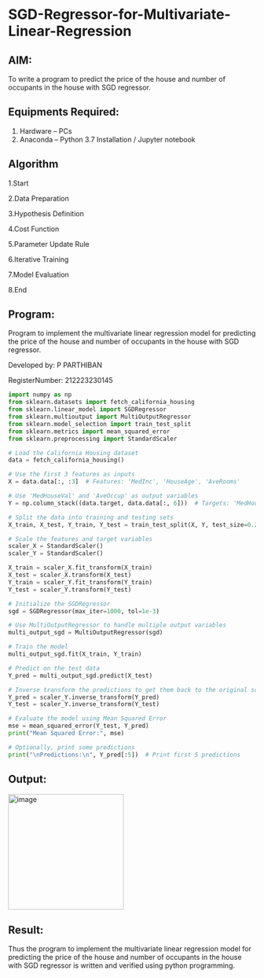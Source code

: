 # SGD-Regressor-for-Multivariate-Linear-Regression

## AIM:
To write a program to predict the price of the house and number of occupants in the house with SGD regressor.

## Equipments Required:
1. Hardware – PCs
2. Anaconda – Python 3.7 Installation / Jupyter notebook

## Algorithm
1.Start 

2.Data Preparation 

3.Hypothesis Definition 

4.Cost Function 

5.Parameter Update Rule 

6.Iterative Training 

7.Model Evaluation

8.End

## Program:
Program to implement the multivariate linear regression model for predicting the price of the house and number of occupants in the house with SGD regressor.

Developed by: P PARTHIBAN

RegisterNumber:  212223230145

```python
import numpy as np
from sklearn.datasets import fetch_california_housing
from sklearn.linear_model import SGDRegressor
from sklearn.multioutput import MultiOutputRegressor
from sklearn.model_selection import train_test_split
from sklearn.metrics import mean_squared_error
from sklearn.preprocessing import StandardScaler

# Load the California Housing dataset
data = fetch_california_housing()

# Use the first 3 features as inputs
X = data.data[:, :3]  # Features: 'MedInc', 'HouseAge', 'AveRooms'

# Use 'MedHouseVal' and 'AveOccup' as output variables
Y = np.column_stack((data.target, data.data[:, 6]))  # Targets: 'MedHouseVal', 'AveOccup'

# Split the data into training and testing sets
X_train, X_test, Y_train, Y_test = train_test_split(X, Y, test_size=0.2, random_state=42)

# Scale the features and target variables
scaler_X = StandardScaler()
scaler_Y = StandardScaler()

X_train = scaler_X.fit_transform(X_train)
X_test = scaler_X.transform(X_test)
Y_train = scaler_Y.fit_transform(Y_train)
Y_test = scaler_Y.transform(Y_test)

# Initialize the SGDRegressor
sgd = SGDRegressor(max_iter=1000, tol=1e-3)

# Use MultiOutputRegressor to handle multiple output variables
multi_output_sgd = MultiOutputRegressor(sgd)

# Train the model
multi_output_sgd.fit(X_train, Y_train)

# Predict on the test data
Y_pred = multi_output_sgd.predict(X_test)

# Inverse transform the predictions to get them back to the original scale
Y_pred = scaler_Y.inverse_transform(Y_pred)
Y_test = scaler_Y.inverse_transform(Y_test)

# Evaluate the model using Mean Squared Error
mse = mean_squared_error(Y_test, Y_pred)
print("Mean Squared Error:", mse)

# Optionally, print some predictions
print("\nPredictions:\n", Y_pred[:5])  # Print first 5 predictions
```
## Output:

<img width="235" alt="image" src="https://github.com/user-attachments/assets/7750d047-c93a-4671-a1da-6beda1739590">


## Result:
Thus the program to implement the multivariate linear regression model for predicting the price of the house and number of occupants in the house with SGD regressor is written and verified using python programming.
